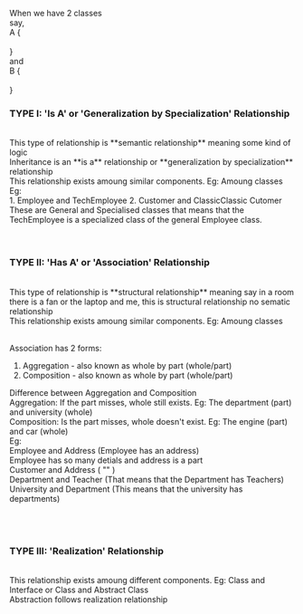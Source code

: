 When we have 2 classes <br>
say, <br>
A { <br>
<br>
} <br>
and <br>
B { <br>
<br>
} <br>
<h3>TYPE I: 'Is A' or 'Generalization by Specialization' Relationship</h3> <br>
This type of relationship is **semantic relationship** meaning some kind of logic <br>
Inheritance is an **is a** relationship or **generalization by specialization** relationship <br>
This relationship exists amoung similar components. Eg: Amoung classes <br>
Eg: <br>
1. Employee and TechEmployee 
2. Customer and ClassicClassic Cutomer
These are General and Specialised classes that means that the TechEmployee is a specialized class of the general Employee class.
<br><br><br>


<h3>TYPE II: 'Has A' or 'Association' Relationship</h3> <br>
This type of relationship is **structural relationship** meaning say in a room there is a fan or the laptop and me, this is structural relationship no sematic relationship <br>
This relationship exists amoung similar components. Eg: Amoung classes <br><br>

Association has 2 forms: <br>
1. Aggregation - also known as whole by part (whole/part)
2. Composition - also known as whole by part (whole/part)

Difference between Aggregation and Composition <br>
Aggregation: If the part misses, whole still exists. Eg: The department (part) and university (whole) <br>
Composition: Is the part misses, whole doesn't exist. Eg: The engine (part) and car (whole) <br>
Eg: <br>
Employee and Address (Employee has an address) <br>
    Employee has so many detials and address is a part <br>
Customer and Address ( "" ) <br> 
Department and Teacher (That means that the Department has Teachers) <br>
University and Department (This means that the university has departments) <br>
<br><br><br>

<h3>TYPE III: 'Realization' Relationship</h3> <br>
This relationship exists amoung different components. Eg: Class and Interface or Class and Abstract Class <br>
Abstraction follows realization relationship <br>
